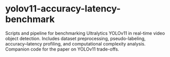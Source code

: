 # yolov11-accuracy-latency-benchmark
Scripts and pipeline for benchmarking Ultralytics YOLOv11 in real-time video object detection. Includes dataset preprocessing, pseudo-labeling, accuracy–latency profiling, and computational complexity analysis. Companion code for the paper on YOLOv11 trade-offs.
